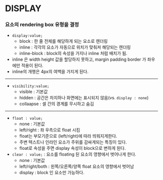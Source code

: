 # DISPLAY
### 요소의 rendering box 유형을 결정
- ```display:value;```
  - block : 한 줄 전체를 해당하게 되는 요소로 렌더링
  - inline : 각각의 요소가 자동으로 위치가 맞춰져 해당되는 렌더링
  - inline-block : block의 속성을 가지나 inline 처럼 배치가 됨.
- inline 은 width height 값을 할당하지 못하고, margin padding border 가 좌우에만 적용이 된다.
- inline의 개행은 4px의 여백을 가지게 된다.
***
- ```visibility:value;```
  - visible : 기본값
  - hidden : 공간은 차지하나 화면에는 표시되지 않음(vs. ```display : none```)
  - collaapse : 셀 간의 경계를 무시하고 숨김
***
- ```float : value;```
  - none : 기본값
  - left/right : 좌 우측으로 float 시킴
  - float는 부모기준으로 (left/right)에 따라 띄워지게한다.
  - 주변 텍스트나 인라인 요소가 주위를 감싸게되는 특징이 있다.
  - float로 속성을 주면 display 속성이 block으로 변하게 된다.
- ```clear : value;``` : 요소를 floating 된 요소의 영향에서 벗어나게 한다.
  - none : 기본값
  - left/right/both : 왼쪽/오른쪽/양쪽 float 요소의 영향에서 벗어남
  - display : block 인 요소만 가능하다.